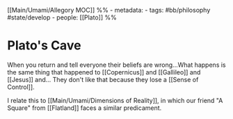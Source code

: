 [[Main/Umami/Allegory MOC]]
%% - metadata:
	- tags: #bb/philosophy #state/develop 
	- people: [[Plato]] %%
# Plato's Cave
When you return and tell everyone their beliefs are wrong...What happens is the same thing that happened to [[Copernicus]] and [[Gallileo]] and [[Jesus]] and... They don't like that because they lose a [[Sense of Control]].

I relate this to [[Main/Umami/Dimensions of Reality]], in which our friend "A Square" from [[Flatland]] faces a similar predicament. 